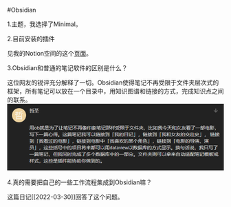 #Obsidian

1.主题，我选择了Minimal。

2.目前安装的插件

见我的Notion空间的这个[页面](https://gujiakai.notion.site/Obsidian-29aa9a99901d4bf695a301572578a9ce)。

3.Obsidian和普通的笔记软件的区别是什么？

这位网友的锐评充分解释了一切。Obsidian使得笔记不再受限于文件夹层次式的框架，所有笔记可以放在一个目录中，用知识图谱和链接的方式，完成知识点之间的联系。
![](media/XqBwIaj3QzN124T.png)

4.真的需要把自己的一些工作流程集成到Obsidian嘛？

这篇日记[[2022-03-30]]回答了这个问题。
